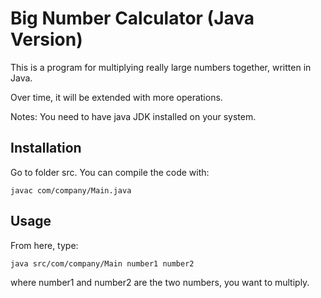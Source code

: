 # Big Number Calculator (Java Version)

This is a program for multiplying really large numbers together, written in Java.

Over time, it will be extended with more operations.

Notes: You need to have java JDK installed on your system.

Installation
----

Go to folder src. You can compile the code with:

	javac com/company/Main.java

Usage
----

From here, type:

	java src/com/company/Main number1 number2

where number1 and number2 are the two numbers, you want to multiply.
